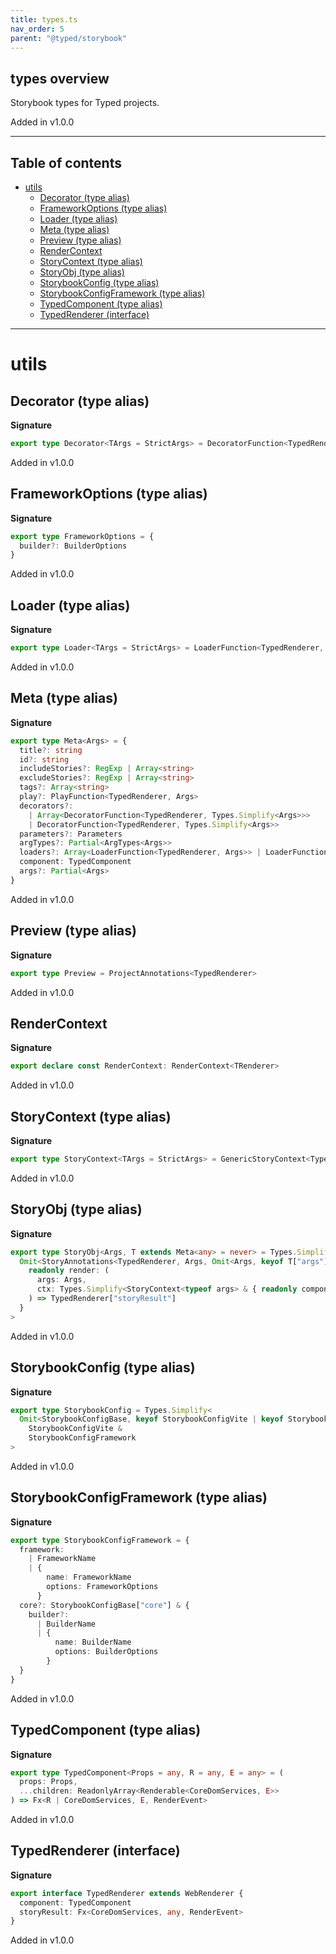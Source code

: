 ```yaml
---
title: types.ts
nav_order: 5
parent: "@typed/storybook"
---
```


## types overview

Storybook types for Typed projects.

Added in v1.0.0

---

<h2 class="text-delta">Table of contents</h2>

- [utils](#utils)
  - [Decorator (type alias)](#decorator-type-alias)
  - [FrameworkOptions (type alias)](#frameworkoptions-type-alias)
  - [Loader (type alias)](#loader-type-alias)
  - [Meta (type alias)](#meta-type-alias)
  - [Preview (type alias)](#preview-type-alias)
  - [RenderContext](#rendercontext)
  - [StoryContext (type alias)](#storycontext-type-alias)
  - [StoryObj (type alias)](#storyobj-type-alias)
  - [StorybookConfig (type alias)](#storybookconfig-type-alias)
  - [StorybookConfigFramework (type alias)](#storybookconfigframework-type-alias)
  - [TypedComponent (type alias)](#typedcomponent-type-alias)
  - [TypedRenderer (interface)](#typedrenderer-interface)

---

# utils

## Decorator (type alias)

**Signature**

```ts
export type Decorator<TArgs = StrictArgs> = DecoratorFunction<TypedRenderer, TArgs>
```

Added in v1.0.0

## FrameworkOptions (type alias)

**Signature**

```ts
export type FrameworkOptions = {
  builder?: BuilderOptions
}
```

Added in v1.0.0

## Loader (type alias)

**Signature**

```ts
export type Loader<TArgs = StrictArgs> = LoaderFunction<TypedRenderer, TArgs>
```

Added in v1.0.0

## Meta (type alias)

**Signature**

```ts
export type Meta<Args> = {
  title?: string
  id?: string
  includeStories?: RegExp | Array<string>
  excludeStories?: RegExp | Array<string>
  tags?: Array<string>
  play?: PlayFunction<TypedRenderer, Args>
  decorators?:
    | Array<DecoratorFunction<TypedRenderer, Types.Simplify<Args>>>
    | DecoratorFunction<TypedRenderer, Types.Simplify<Args>>
  parameters?: Parameters
  argTypes?: Partial<ArgTypes<Args>>
  loaders?: Array<LoaderFunction<TypedRenderer, Args>> | LoaderFunction<TypedRenderer, Args>
  component: TypedComponent
  args?: Partial<Args>
}
```

Added in v1.0.0

## Preview (type alias)

**Signature**

```ts
export type Preview = ProjectAnnotations<TypedRenderer>
```

Added in v1.0.0

## RenderContext

**Signature**

```ts
export declare const RenderContext: RenderContext<TRenderer>
```

Added in v1.0.0

## StoryContext (type alias)

**Signature**

```ts
export type StoryContext<TArgs = StrictArgs> = GenericStoryContext<TypedRenderer, TArgs>
```

Added in v1.0.0

## StoryObj (type alias)

**Signature**

```ts
export type StoryObj<Args, T extends Meta<any> = never> = Types.Simplify<
  Omit<StoryAnnotations<TypedRenderer, Args, Omit<Args, keyof T["args"]>>, "render"> & {
    readonly render: (
      args: Args,
      ctx: Types.Simplify<StoryContext<typeof args> & { readonly component: T["component"] }>
    ) => TypedRenderer["storyResult"]
  }
>
```

Added in v1.0.0

## StorybookConfig (type alias)

**Signature**

```ts
export type StorybookConfig = Types.Simplify<
  Omit<StorybookConfigBase, keyof StorybookConfigVite | keyof StorybookConfigFramework> &
    StorybookConfigVite &
    StorybookConfigFramework
>
```

Added in v1.0.0

## StorybookConfigFramework (type alias)

**Signature**

```ts
export type StorybookConfigFramework = {
  framework:
    | FrameworkName
    | {
        name: FrameworkName
        options: FrameworkOptions
      }
  core?: StorybookConfigBase["core"] & {
    builder?:
      | BuilderName
      | {
          name: BuilderName
          options: BuilderOptions
        }
  }
}
```

Added in v1.0.0

## TypedComponent (type alias)

**Signature**

```ts
export type TypedComponent<Props = any, R = any, E = any> = (
  props: Props,
  ...children: ReadonlyArray<Renderable<CoreDomServices, E>>
) => Fx<R | CoreDomServices, E, RenderEvent>
```

Added in v1.0.0

## TypedRenderer (interface)

**Signature**

```ts
export interface TypedRenderer extends WebRenderer {
  component: TypedComponent
  storyResult: Fx<CoreDomServices, any, RenderEvent>
}
```

Added in v1.0.0
